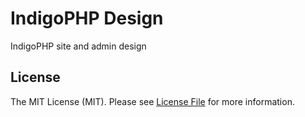 # IndigoPHP Design

IndigoPHP site and admin design


## License

The MIT License (MIT). Please see [License File](https://github.com/indigophp/design/blob/develop/LICENSE) for more information.